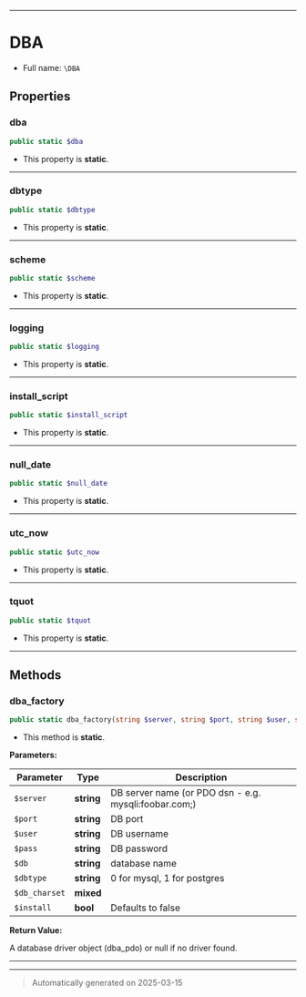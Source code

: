 ***

# DBA





* Full name: `\DBA`



## Properties


### dba



```php
public static $dba
```



* This property is **static**.


***

### dbtype



```php
public static $dbtype
```



* This property is **static**.


***

### scheme



```php
public static $scheme
```



* This property is **static**.


***

### logging



```php
public static $logging
```



* This property is **static**.


***

### install_script



```php
public static $install_script
```



* This property is **static**.


***

### null_date



```php
public static $null_date
```



* This property is **static**.


***

### utc_now



```php
public static $utc_now
```



* This property is **static**.


***

### tquot



```php
public static $tquot
```



* This property is **static**.


***

## Methods


### dba_factory



```php
public static dba_factory(string $server, string $port, string $user, string $pass, string $db, string $dbtype, mixed $db_charset, bool $install = false): null|\dba_driver
```



* This method is **static**.




**Parameters:**

| Parameter | Type | Description |
|-----------|------|-------------|
| `$server` | **string** | DB server name (or PDO dsn - e.g. mysqli:foobar.com;) |
| `$port` | **string** | DB port |
| `$user` | **string** | DB username |
| `$pass` | **string** | DB password |
| `$db` | **string** | database name |
| `$dbtype` | **string** | 0 for mysql, 1 for postgres |
| `$db_charset` | **mixed** |  |
| `$install` | **bool** | Defaults to false |


**Return Value:**

A database driver object (dba_pdo) or null if no driver found.




***


***
> Automatically generated on 2025-03-15
